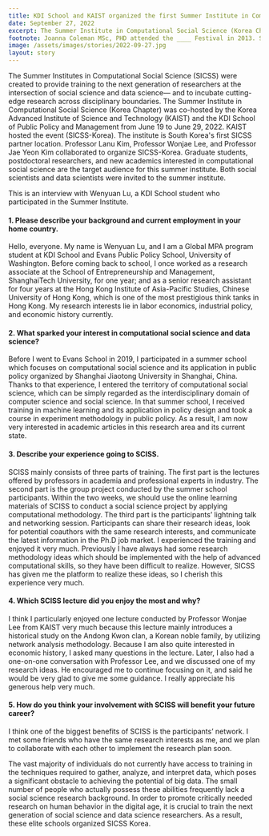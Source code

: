 ```yaml
---
title: KDI School and KAIST organized the first Summer Institute in Computational Social Science (SICSS) in Korea Coleman, MSc, PhD (she/her)
date: September 27, 2022
excerpt: The Summer Institute in Computational Social Science (Korea Chapter) was co-hosted by the Korea Advanced Institute of Science and Technology (KAIST) and the KDI School of Public Policy and Management from June 19 to June 29, 2022. KAIST hosted the event (SICSS-Korea).
footnote: Joanna Coleman MSc, PHD attended the ____ Festival in 2013. She recently found herself published on the front of the New York Times. She wrote to us, excited about how SICSS helped her accomplish her research.
image: /assets/images/stories/2022-09-27.jpg
layout: story
---
```


The Summer Institutes in Computational Social Science (SICSS) were created to provide training to the next generation of researchers at the intersection of social science and data science— and to incubate cutting-edge research across disciplinary boundaries. The Summer Institute in Computational Social Science (Korea Chapter) was co-hosted by the Korea Advanced Institute of Science and Technology (KAIST) and the KDI School of Public Policy and Management from June 19 to June 29, 2022. KAIST hosted the event (SICSS-Korea). The institute is South Korea's first SICSS partner location. Professor Lanu Kim, Professor Wonjae Lee, and Professor Jae Yeon Kim collaborated to organize SICSS-Korea. Graduate students, postdoctoral researchers, and new academics interested in computational social science are the target audience for this summer institute. Both social scientists and data scientists were invited to the summer institute.

This is an interview with Wenyuan Lu, a KDI School student who participated in the Summer Institute.

#### 1. Please describe your background and current employment in your home country.

Hello, everyone. My name is Wenyuan Lu, and I am a Global MPA program student at KDI School and Evans Public Policy School, University of Washington. Before coming back to school, I once worked as a research associate at the School of Entrepreneurship and Management, ShanghaiTech University, for one year; and as a senior research assistant for four years at the Hong Kong Institute of Asia-Pacific Studies, Chinese University of Hong Kong, which is one of the most prestigious think tanks in Hong Kong. My research interests lie in labor economics, industrial policy, and economic history currently.

#### 2. What sparked your interest in computational social science and data science?

Before I went to Evans School in 2019, I participated in a summer school which focuses on computational social science and its application in public policy organized by Shanghai Jiaotong University in Shanghai, China. Thanks to that experience, I entered the territory of computational social science, which can be simply regarded as the interdisciplinary domain of computer science and social science. In that summer school, I received training in machine learning and its application in policy design and took a course in experiment methodology in public policy. As a result, I am now very interested in academic articles in this research area and its current state.

#### 3. Describe your experience going to SCISS.

SCISS mainly consists of three parts of training. The first part is the lectures offered by professors in academia and professional experts in industry. The second part is the group project conducted by the summer school participants. Within the two weeks, we should use the online learning materials of SCISS to conduct a social science project by applying computational methodology. The third part is the participants’ lightning talk and networking session. Participants can share their research ideas, look for potential coauthors with the same research interests, and communicate the latest information in the Ph.D job market. I experienced the training and enjoyed it very much. Previously I have always had some research methodology ideas which should be implemented with the help of advanced computational skills, so they have been difficult to realize. However, SICSS has given me the platform to realize these ideas, so I cherish this experience very much.

#### 4. Which SCISS lecture did you enjoy the most and why?

I think I particularly enjoyed one lecture conducted by Professor Wonjae Lee from KAIST very much because this lecture mainly introduces a historical study on the Andong Kwon clan, a Korean noble family, by utilizing network analysis methodology. Because I am also quite interested in economic history, I asked many questions in the lecture. Later, I also had a one-on-one conversation with Professor Lee, and we discussed one of my research ideas. He encouraged me to continue focusing on it, and said he would be very glad to give me some guidance. I really appreciate his generous help very much.

#### 5. How do you think your involvement with SCISS will benefit your future career?

I think one of the biggest benefits of SCISS is the participants’ network. I met some friends who have the same research interests as me, and we plan to collaborate with each other to implement the research plan soon.

The vast majority of individuals do not currently have access to training in the techniques required to gather, analyze, and interpret data, which poses a significant obstacle to achieving the potential of big data. The small number of people who actually possess these abilities frequently lack a social science research background. In order to promote critically needed research on human behavior in the digital age, it is crucial to train the next generation of social science and data science researchers. As a result, these elite schools organized SICSS Korea.
